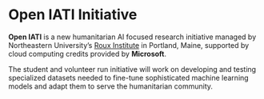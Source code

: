 # Open IATI Initiative

**Open IATI** is a new humanitarian AI focused research initiative managed by Northeastern University’s [Roux Institute](https://roux.northeastern.edu/) in Portland, Maine, supported by cloud computing credits provided by **Microsoft**.

The student and volunteer run initiative will work on developing and testing specialized datasets needed to fine-tune sophisticated machine learning models and adapt them to serve the humanitarian community.

